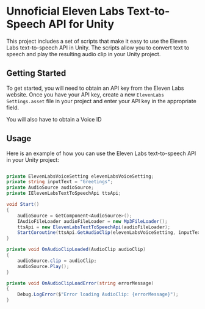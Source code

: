 # Unnoficial Eleven Labs Text-to-Speech API for Unity

This project includes a set of scripts that make it easy to use the Eleven Labs text-to-speech API in Unity. The scripts allow you to convert text to speech and play the resulting audio clip in your Unity project.

## Getting Started

To get started, you will need to obtain an API key from the Eleven Labs website. Once you have your API key, create a new `ElevenLabs Settings.asset` file in your project and enter your API key in the appropriate field.

You will also have to obtain a Voice ID

## Usage

Here is an example of how you can use the Eleven Labs text-to-speech API in your Unity project:

```csharp

private ElevenLabsVoiceSetting elevenLabsVoiceSetting;
private string inputText = "Greetings";
private AudioSource audioSource;
private IElevenLabsTextToSpeechApi ttsApi;

void Start()
{
    audioSource = GetComponent<AudioSource>();
    IAudioFileLoader audioFileLoader = new Mp3FileLoader();
    ttsApi = new ElevenLabsTextToSpeechApi(audioFileLoader);
    StartCoroutine(ttsApi.GetAudioClip(elevenLabsVoiceSetting, inputText, OnAudioClipLoaded, OnAudioClipLoadError));
}

private void OnAudioClipLoaded(AudioClip audioClip)
{
    audioSource.clip = audioClip;
    audioSource.Play();
}

private void OnAudioClipLoadError(string errorMessage)
{
    Debug.LogError($"Error loading AudioClip: {errorMessage}");
}

```

